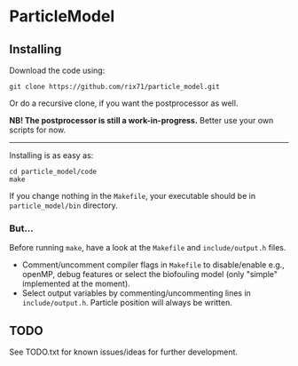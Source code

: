 # ParticleModel


## Installing

Download the code using:

```
git clone https://github.com/rix71/particle_model.git
```

Or do a recursive clone, if you want the postprocessor as well.

**NB! The postprocessor is still a work-in-progress.** Better use your own scripts for now.

---

Installing is as easy as:

```
cd particle_model/code
make
```

If you change nothing in the `Makefile`, your executable should be in `particle_model/bin` directory.

### But...

Before running `make`, have a look at the `Makefile` and `include/output.h` files.

- Comment/uncomment compiler flags in `Makefile` to disable/enable e.g., openMP, debug features or select the biofouling model (only "simple" implemented at the moment).
- Select output variables by commenting/uncommenting lines in `include/output.h`. Particle position will always be written.

## TODO

See TODO.txt for known issues/ideas for further development. 
